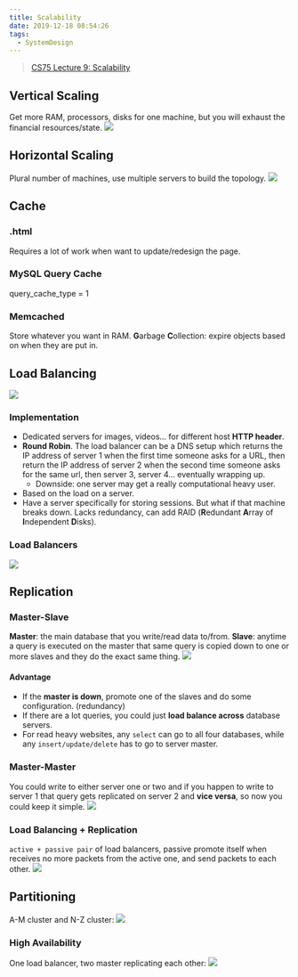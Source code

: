 ```yaml
---
title: Scalability
date: 2019-12-18 08:54:26
tags:
  - SystemDesign
---
```

> [CS75 Lecture 9: Scalability](https://www.youtube.com/watch?v=-W9F__D3oY4)

## Vertical Scaling
Get more RAM, processors, disks for one machine, but you will exhaust the financial resources/state.
![](https://raw.githubusercontent.com/necusjz/p/master/SystemDesign/00/00.jpg)
## Horizontal Scaling
Plural number of machines, use multiple servers to build the topology.
![](https://raw.githubusercontent.com/necusjz/p/master/SystemDesign/00/01.jpg)
<!--more-->
## Cache
### .html
Requires a lot of work when want to update/redesign the page.
### MySQL Query Cache
query_cache_type = 1
### Memcached
Store whatever you want in RAM.
**G**arbage **C**ollection: expire objects based on when they are put in.
## Load Balancing
![](https://raw.githubusercontent.com/necusjz/p/master/SystemDesign/00/02.jpg)
### Implementation
- Dedicated servers for images, videos... for different host **HTTP header**.
- **Round Robin**. The load balancer can be a DNS setup which returns the IP address of server 1 when the first time someone asks for a URL, then return the IP address of server 2 when the second time someone asks for the same url, then server 3, server 4... eventually wrapping up.
    - Downside: one server may get a really computational heavy user.
- Based on the load on a server.
- Have a server specifically for storing sessions. But what if that machine breaks down. Lacks redundancy, can add RAID (**R**edundant **A**rray of **I**ndependent **D**isks).

### Load Balancers
![](https://raw.githubusercontent.com/necusjz/p/master/SystemDesign/00/03.jpg)
## Replication
### Master-Slave
**Master**: the main database that you write/read data to/from.
**Slave**: anytime a query is executed on the master that same query is copied down to one or more slaves and they do the exact same thing.
![](https://raw.githubusercontent.com/necusjz/p/master/SystemDesign/00/04.jpg)
#### Advantage
- If the **master is down**, promote one of the slaves and do some configuration. (redundancy)
- If there are a lot queries, you could just **load balance across** database servers.
- For read heavy websites, any `select` can go to all four databases, while any `insert/update/delete` has to go to server master.

### Master-Master
You could write to either server one or two and if you happen to write to server 1 that query gets replicated on server 2 and **vice versa**, so now you could keep it simple.
![](https://raw.githubusercontent.com/necusjz/p/master/SystemDesign/00/05.jpg)
### Load Balancing + Replication
`active + passive pair` of load balancers, passive promote itself when receives no more packets from the active one, and send packets to each other.
![](https://raw.githubusercontent.com/necusjz/p/master/SystemDesign/00/06.jpg)
## Partitioning
A-M cluster and N-Z cluster:
![](https://raw.githubusercontent.com/necusjz/p/master/SystemDesign/00/07.jpg)
### High Availability
One load balancer, two master replicating each other:
![](https://raw.githubusercontent.com/necusjz/p/master/SystemDesign/00/08.jpg)
